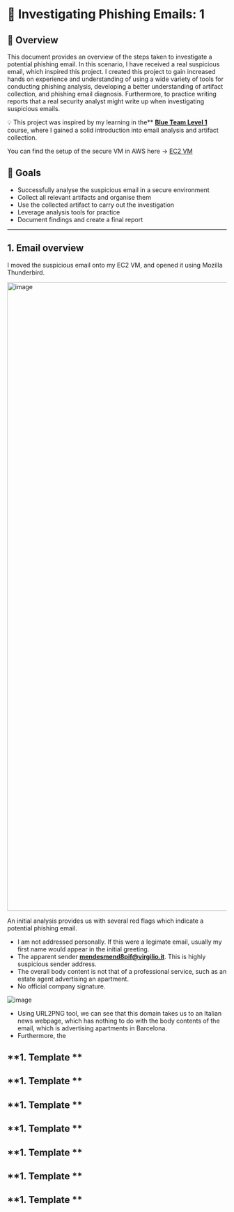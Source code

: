 # 📧 Investigating Phishing Emails: 1

## 📖 Overview
This document provides an overview of the steps taken to investigate a potential phishing email. In this scenario, I have received a real suspicious email, which inspired this project. I created this project to gain increased hands on experience and understanding of using a wide variety of tools for conducting phishing analysis, developing a better understanding of artifact collection, and phishing email diagnosis. Furthermore, to practice writing reports that a real security analyst might write up when investigating suspicious emails.

💡 This project was inspired by my learning in the** [**Blue Team Level 1**](https://www.securityblue.team/blue-team-level-1) course, where I gained a solid introduction into email analysis and artifact collection.

You can find the setup of the secure VM in AWS here -> [EC2 VM](https://github.com/wilbcn/DigitalForensics/blob/main/AWS-SecureVM/README.md)

## 🎯 Goals
- Successfully analyse the suspicious email in a secure environment
- Collect all relevant artifacts and organise them
- Use the collected artifact to carry out the investigation
- Leverage analysis tools for practice
- Document findings and create a final report

---


## 1. Email overview
I moved the suspicious email onto my EC2 VM, and opened it using Mozilla Thunderbird.

<img width="1440" alt="image" src="https://github.com/user-attachments/assets/d1ed86b4-cf4e-4924-a257-197eb1df641b" />

An initial analysis provides us with several red flags which indicate a potential phishing email.

- I am not addressed personally. If this were a legimate email, usually my first name would appear in the initial greeting.
- The apparent sender **mendesmend8pif@virgilio.it**. This is highly suspicious sender address.
- The overall body content is not that of a professional service, such as an estate agent advertising an apartment.
- No official company signature.
  
![image](https://github.com/user-attachments/assets/48b44e8a-240f-4bb3-9da4-07b65229cd1b)

- Using URL2PNG tool, we can see that this domain takes us to an Italian news webpage, which has nothing to do with the body contents of the email, which is advertising apartments in Barcelona.
- Furthermore, the


## **1. Template **

## **1. Template **

## **1. Template **

## **1. Template **

## **1. Template **

## **1. Template **

## **1. Template **


